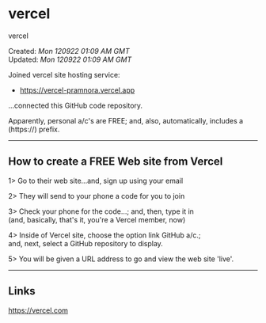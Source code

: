 # vercel
vercel

Created: *Mon 120922 01:09 AM GMT*  
Updated: *Mon 120922 01:09 AM GMT*

Joined vercel site hosting service:

- https://vercel-pramnora.vercel.app

...connected this GitHub code repository.

Apparently, personal a/c's are FREE; and, also, automatically, includes a (https://) prefix.

-----

## How to create a FREE Web site from Vercel

1> Go to their web site...and, sign up using your email  

2> They will send to your phone a code for you to join   

3> Check your phone for the code...; and, then, type it in   
   (and, basically, that's it, you're a Vercel member, now)  

4> Inside of Vercel site, choose the option link GitHub a/c.;  
   and, next, select a GitHub repository to display.  

5> You will be given a URL address to go and view the web site 'live'.  

-----

## Links

https://vercel.com  
